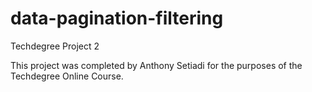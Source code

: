 # data-pagination-filtering
Techdegree Project 2

This project was completed by Anthony Setiadi for the purposes of the Techdegree Online Course.
